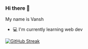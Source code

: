### Hi there 👋

My name is Vansh
- 💻 I'm currently learning web dev

[![GitHub Streak](https://streak-stats.demolab.com?user=Van-sh&theme=catppuccin-mocha&hide_border=true&date_format=j%20M%5B%20Y%5D)](https://git.io/streak-stats)
